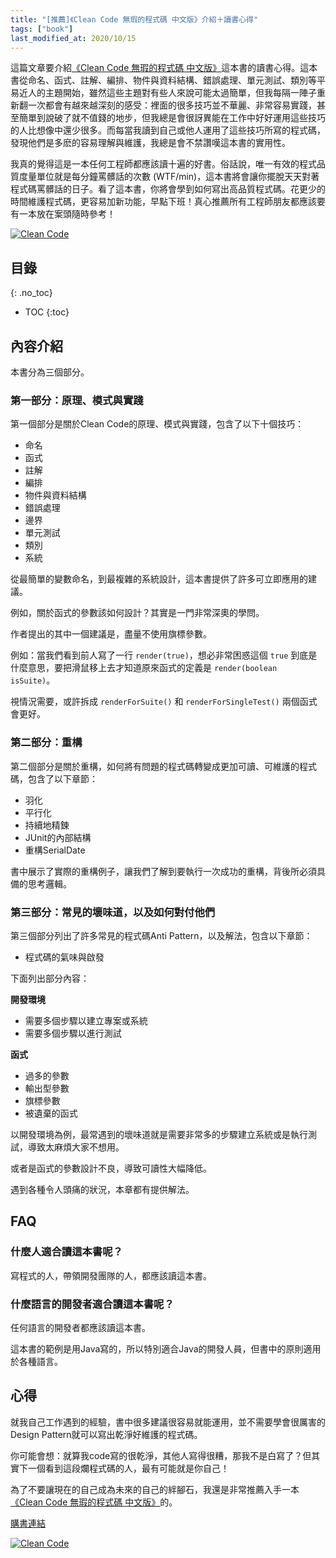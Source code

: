 ```yaml
---
title: "[推薦]《Clean Code 無瑕的程式碼 中文版》介紹＋讀書心得"
tags: ["book"]
last_modified_at: 2020/10/15
---
```


這篇文章要介紹[《Clean Code 無瑕的程式碼 中文版》](https://www.books.com.tw/exep/assp.php/shubo/products/0010579897?utm_source=shubo&utm_medium=ap-books&utm_content=recommend&utm_campaign=ap-201906)這本書的讀書心得。這本書從命名、函式、註解、編排、物件與資料結構、錯誤處理、單元測試、類別等平易近人的主題開始，雖然這些主題對有些人來說可能太過簡單，但我每隔一陣子重新翻一次都會有越來越深刻的感受：裡面的很多技巧並不華麗、非常容易實踐，甚至簡單到說破了就不值錢的地步，但我總是會很訝異能在工作中好好運用這些技巧的人比想像中還少很多。而每當我讀到自己或他人運用了這些技巧所寫的程式碼，發現他們是多麽的容易理解與維護，我總是會不禁讚嘆這本書的實用性。

我真的覺得這是一本任何工程師都應該讀十遍的好書。俗話說，唯一有效的程式品質度量單位就是每分鐘罵髒話的次數 (WTF/min)，這本書將會讓你擺脫天天對著程式碼罵髒話的日子。看了這本書，你將會學到如何寫出高品質程式碼。花更少的時間維護程式碼，更容易加新功能，早點下班！真心推薦所有工程師朋友都應該要有一本放在案頭隨時參考！

[![Clean Code](https://im2.book.com.tw/image/getImage?i=https://www.books.com.tw/img/001/057/98/0010579897.jpg&v=513f2000&w=348&h=348)](https://www.books.com.tw/exep/assp.php/shubo/products/0010579897?utm_source=shubo&utm_medium=ap-books&utm_content=recommend&utm_campaign=ap-201906)

## 目錄
{: .no_toc}

- TOC
{:toc}

## 內容介紹

本書分為三個部分。

### 第一部分：原理、模式與實踐

第一個部分是關於Clean Code的原理、模式與實踐，包含了以下十個技巧：

* 命名
* 函式
* 註解
* 編排
* 物件與資料結構
* 錯誤處理
* 邊界
* 單元測試
* 類別
* 系統

從最簡單的變數命名，到最複雜的系統設計，這本書提供了許多可立即應用的建議。

例如，關於函式的參數該如何設計？其實是一門非常深奧的學問。

作者提出的其中一個建議是，盡量不使用旗標參數。

例如：當我們看到前人寫了一行 `render(true)`，想必非常困惑這個 `true` 到底是什麼意思，要把滑鼠移上去才知道原來函式的定義是 `render(boolean isSuite)`。

視情況需要，或許拆成 `renderForSuite()` 和 `renderForSingleTest()` 兩個函式會更好。

### 第二部分：重構

第二個部分是關於重構，如何將有問題的程式碼轉變成更加可讀、可維護的程式碼，包含了以下章節：

* 羽化
* 平行化
* 持續地精鍊
* JUnit的內部結構
* 重構SerialDate

書中展示了實際的重構例子，讓我們了解到要執行一次成功的重構，背後所必須具備的思考邏輯。

### 第三部分：常見的壞味道，以及如何對付他們

第三個部分列出了許多常見的程式碼Anti Pattern，以及解法，包含以下章節：

* 程式碼的氣味與啟發

下面列出部分內容：

**開發環境**

* 需要多個步驟以建立專案或系統
* 需要多個步驟以進行測試

**函式**

* 過多的參數
* 輸出型參數
* 旗標參數
* 被遺棄的函式

以開發環境為例，最常遇到的壞味道就是需要非常多的步驟建立系統或是執行測試，導致太麻煩大家不想用。

或者是函式的參數設計不良，導致可讀性大幅降低。

遇到各種令人頭痛的狀況，本章都有提供解法。

## FAQ

### 什麼人適合讀這本書呢？

寫程式的人，帶領開發團隊的人，都應該讀這本書。

### 什麼語言的開發者適合讀這本書呢？

任何語言的開發者都應該讀這本書。

這本書的範例是用Java寫的，所以特別適合Java的開發人員，但書中的原則適用於各種語言。

## 心得

就我自己工作遇到的經驗，書中很多建議很容易就能運用，並不需要學會很厲害的Design Pattern就可以寫出乾淨好維護的程式碼。

你可能會想：就算我code寫的很乾淨，其他人寫得很糟，那我不是白寫了？但其實下一個看到這段爛程式碼的人，最有可能就是你自己！

為了不要讓現在的自己成為未來的自己的絆腳石，我還是非常推薦入手一本[《Clean Code 無瑕的程式碼 中文版》](https://www.books.com.tw/exep/assp.php/shubo/products/0010579897?utm_source=shubo&utm_medium=ap-books&utm_content=recommend&utm_campaign=ap-201906)的。

[購書連結](https://www.books.com.tw/exep/assp.php/shubo/products/0010579897?utm_source=shubo&utm_medium=ap-books&utm_content=recommend&utm_campaign=ap-201906)

[![Clean Code](https://im2.book.com.tw/image/getImage?i=https://www.books.com.tw/img/001/057/98/0010579897.jpg&v=513f2000&w=348&h=348)](https://www.books.com.tw/exep/assp.php/shubo/products/0010579897?utm_source=shubo&utm_medium=ap-books&utm_content=recommend&utm_campaign=ap-201906)
